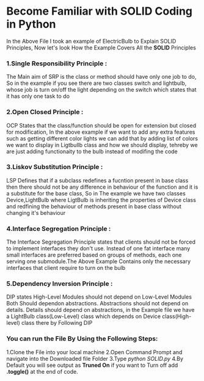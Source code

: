 # Become Familiar with SOLID Coding in Python
In the Above File I took an example of ElectricBulb to Explain SOLID Principles, Now let's look How the Example Covers All the **SOLID** Principles
### 1.Single Responsibility Principle : 
The Main aim of SRP is the class or method should have only one job to do, So in the example if you see there are two classes switch and lightbulb, whose job is turn on/off the light depending on the switch which states that it has only one task to do 
### 2.Open Closed Principle : 
OCP States that the class/function should be open for extension but closed for modification, In the above example if we want to add any extra features such as getting different color lights we can add that by adding list of colors we want to display in Ligtbullb class and how we should display, tehreby we are just adding functionaity to the bulb instead of modifing the code
### 3.Liskov Substitution Principle :
LSP Defines that if a subclass redefines a fucntion present in base class then there should not be any difference in behaviour of the function and it is a substitute for the base class, So in The example we have two classes Device,LightBulb where LigtBulb is inheriting the properties of Device class and redfining the behaviour of methods present in base class without changing it's behaviour
### 4.Interface Segregation Principle :
The Interface Segregation Principle states that clients should not be forced to implement interfaces they don't use. Instead of one fat interface many small interfaces are preferred based on groups of methods, each one serving one submodule.The Above Example Contains only the necessary interfaces that client require to turn on the bulb
### 5.Dependency Inversion Principle :
DIP states High-Level Modules should not depend on Low-Level Modules Both Should dependon abstractions. Abstractions should not depend on details. Details should depend on abstractions, in the Example file we have a LightBulb class(Low-Level) class which depends on Device class(High-level) class there by Following DIP

### You can run the File By Using the Following Steps:
1.Clone the File into your local machine
2.Open Command Prompt and navigate into the Downloaded file Folder
3.Type *python SOLID.py*
4.By Default you will see output as **Truned On** if you want to Turn off add **.toggle()** at the end of code.
